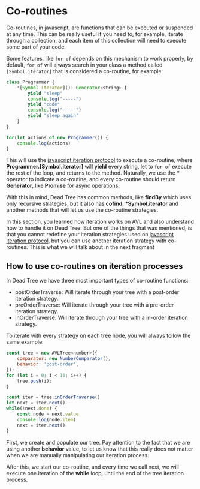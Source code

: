 # Co-routines

Co-routines, in javascript, are functions that can be executed or suspended at any time. This can be really useful if you need to, for example, iterate through a collection, and each item of this collection will need to execute some part of your code.

Some features, like ```for of``` depends on this mechanism to work properly, by default, ```for of``` will always search in your class a method called ```[Symbol.iterator]``` that is considered a co-routine, for example:
```javascript
class Programmer {
	*[Symbol.iterator](): Generator<string> {
		yield "sleep"
		console.log("-----")
		yield "code"
		console.log("-----")
		yield "sleep again"
	}
}

for(let actions of new Programmer()) {
	console.log(actions)
}
```
This will use the [javascript iteration protocol](https://developer.mozilla.org/en-US/docs/Web/JavaScript/Reference/Iteration_protocols) to execute a co-routine, where **Programmer.[Symbol.iterator]** will **yield** every string, let to ```for of``` execute the rest of the loop, and returns to the method. Naturally, we use the **\*** operator to indicate a co-routine, and every co-routine should return **Generator<T>**, like **Promise<T>** for async operations.

With this in mind, Dead Tree has common methods, like **findBy** which uses only recursive strategies, but it also has **cofind**, ***[Symbol.iterator]()** and another methods that will let us use the co-routine strategies.

In this [section](iteration), you learned how iteration works on AVL and also understand how to handle it on Dead Tree. But one of the things that was mentioned, is that you cannot redefine your iteration strategies used on [javascript iteration protocol](https://developer.mozilla.org/en-US/docs/Web/JavaScript/Reference/Iteration_protocols), but you can use another iteration strategy with co-routines. This is what we will talk about in the next fragment

## How to use co-routines on iteration processes

In Dead Tree we have three most important types of co-routine functions:
- postOrderTraverse: Will iterate through your tree with a post-order iteration strategy.
- preOrderTraverse: Will iterate through your tree with a pre-order iteration strategy.
- inOrderTraverse: Will iterate through your tree with a in-order iteration strategy.

To iterate with every strategy on each tree node, you will always follow the same example:
```javascript
const tree = new AVLTree<number>({
	comparator: new NumberComparator(),
	behavior: 'post-order',
});
for (let i = 0; i < 16; i++) {
	tree.push(i);
}

const iter = tree.inOrderTraverse()
let next = iter.next()
while(!next.done) {
	const node = next.value
	console.log(node.item)
	next = iter.next()
}
```

First, we create and populate our tree. Pay attention to the fact that we are using another **behavior** value, to let us know that this really does not matter when we are manually manipulating our iteration process.

After this, we start our co-routine, and every time we call next, we will execute one iteration of the **while** loop, until the end of the tree iteration process.
